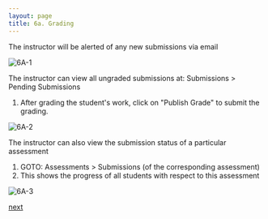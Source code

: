 ```yaml
---
layout: page
title: 6a. Grading
---
```


The instructor will be alerted of any new submissions via email

![6A-1](/images/6A-1.png)

The instructor can view all ungraded submissions at: Submissions > Pending Submissions
1) After grading the student's work, click on "Publish Grade" to submit the grading.

![6A-2](/images/6A-2.gif)

The instructor can also view the submission status of a particular assessment
1) GOTO: Assessments > Submissions (of the corresponding assessment)
2) This shows the progress of all students with respect to this assessment

![6A-3](/images/6A-3.gif)

[next](/help/6-submissions/B-code-review-comments)